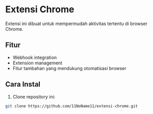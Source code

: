 # Extensi Chrome

Extensi ini dibuat untuk mempermudah aktivitas tertentu di browser Chrome.  

## Fitur
- Webhook integration
- Extension management
- Fitur tambahan yang mendukung otomatisasi browser

## Cara Instal
1. Clone repository ini:
```bash
git clone https://github.com/11NoName11/extensi-chrome.git
